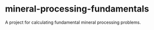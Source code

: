 # mineral-processing-fundamentals
A project for calculating fundamental mineral processing problems.
